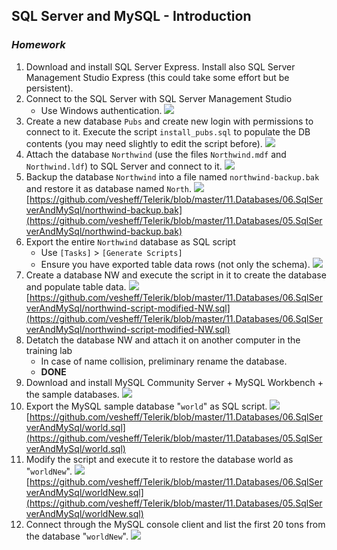 ## SQL Server and MySQL - Introduction
### _Homework_

1.	Download and install SQL Server Express. Install also SQL Server Management Studio Express (this could take some effort but be persistent).
1.	Connect to the SQL Server with SQL Server Management Studio
	*	Use Windows authentication.
	![](https://github.com/vesheff/Telerik/blob/master/11.Databases/06.SqlServerAndMySql/media/01-02.Connected.png)
1.	Create a new database `Pubs` and create new login with permissions to connect to it. Execute the script `install_pubs.sql` to populate the DB contents (you may need slightly to edit the script before).
	![](https://github.com/vesheff/Telerik/blob/master/11.Databases/06.SqlServerAndMySql/media/03.Pubs.png)
1.	Attach the database `Northwind` (use the files `Northwind.mdf` and `Northwind.ldf`) to SQL Server and connect to it.
	![](https://github.com/vesheff/Telerik/blob/master/11.Databases/06.SqlServerAndMySql/media/04.AttachNorthwind.png)
1.	Backup the database `Northwind` into a file named `northwind-backup.bak` and restore it as database named `North`.
	![](https://github.com/vesheff/Telerik/blob/master/11.Databases/06.SqlServerAndMySql/media/05.Backup01.png)
	[https://github.com/vesheff/Telerik/blob/master/11.Databases/06.SqlServerAndMySql/northwind-backup.bak](https://github.com/vesheff/Telerik/blob/master/11.Databases/05.SqlServerAndMySql/northwind-backup.bak)
1.	Export the entire `Northwind` database as SQL script
	*	Use `[Tasks]` > `[Generate Scripts]`
	*	Ensure you have exported table data rows (not only the schema).
	![](https://github.com/vesheff/Telerik/blob/master/11.Databases/06.SqlServerAndMySql/media/06.ExportNorthwind.png)
1.	Create a database NW and execute the script in it to create the database and populate table data.
	![](https://github.com/vesheff/Telerik/blob/master/11.Databases/06.SqlServerAndMySql/media/07.CreateNW.png)
	[https://github.com/vesheff/Telerik/blob/master/11.Databases/06.SqlServerAndMySql/northwind-script-modified-NW.sql](https://github.com/vesheff/Telerik/blob/master/11.Databases/06.SqlServerAndMySql/northwind-script-modified-NW.sql)
1.	Detatch the database NW and attach it on another computer in the training lab
	*	In case of name collision, preliminary rename the database.
	* ****DONE****
1.	Download and install MySQL Community Server  + MySQL Workbench + the sample databases.
	![](https://github.com/vesheff/Telerik/blob/master/11.Databases/06.SqlServerAndMySql/media/09.MySqlDownload.png)
1.	Export the MySQL sample database "`world`" as SQL script.
	![](https://github.com/vesheff/Telerik/blob/master/11.Databases/06.SqlServerAndMySql/media/10.ExportToScript.png)
	[https://github.com/vesheff/Telerik/blob/master/11.Databases/06.SqlServerAndMySql/world.sql](https://github.com/vesheff/Telerik/blob/master/11.Databases/05.SqlServerAndMySql/world.sql)
1.	Modify the script and execute it to restore the database world as "`worldNew`".
	![](https://github.com/vesheff/Telerik/blob/master/11.Databases/06.SqlServerAndMySql/media/11.WorldNew.png)
	[https://github.com/vesheff/Telerik/blob/master/11.Databases/06.SqlServerAndMySql/worldNew.sql](https://github.com/vesheff/Telerik/blob/master/11.Databases/05.SqlServerAndMySql/worldNew.sql)
1.	Connect through the MySQL console client and list the first 20 tons from the database "`worldNew`".
	![](https://github.com/vesheff/Telerik/blob/master/11.Databases/06.SqlServerAndMySql/media/12.Top20TownsMySql.png)
